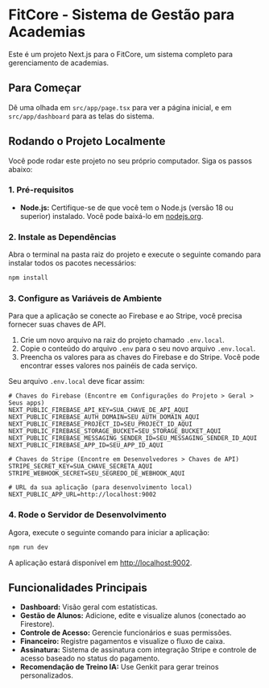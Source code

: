 # FitCore - Sistema de Gestão para Academias

Este é um projeto Next.js para o FitCore, um sistema completo para gerenciamento de academias.

## Para Começar

Dê uma olhada em `src/app/page.tsx` para ver a página inicial, e em `src/app/dashboard` para as telas do sistema.

## Rodando o Projeto Localmente

Você pode rodar este projeto no seu próprio computador. Siga os passos abaixo:

### 1. Pré-requisitos

- **Node.js:** Certifique-se de que você tem o Node.js (versão 18 ou superior) instalado. Você pode baixá-lo em [nodejs.org](https://nodejs.org/).

### 2. Instale as Dependências

Abra o terminal na pasta raiz do projeto e execute o seguinte comando para instalar todos os pacotes necessários:

```bash
npm install
```

### 3. Configure as Variáveis de Ambiente

Para que a aplicação se conecte ao Firebase e ao Stripe, você precisa fornecer suas chaves de API.

1.  Crie um novo arquivo na raiz do projeto chamado `.env.local`.
2.  Copie o conteúdo do arquivo `.env` para o seu novo arquivo `.env.local`.
3.  Preencha os valores para as chaves do Firebase e do Stripe. Você pode encontrar esses valores nos painéis de cada serviço.

Seu arquivo `.env.local` deve ficar assim:

```
# Chaves do Firebase (Encontre em Configurações do Projeto > Geral > Seus apps)
NEXT_PUBLIC_FIREBASE_API_KEY=SUA_CHAVE_DE_API_AQUI
NEXT_PUBLIC_FIREBASE_AUTH_DOMAIN=SEU_AUTH_DOMAIN_AQUI
NEXT_PUBLIC_FIREBASE_PROJECT_ID=SEU_PROJECT_ID_AQUI
NEXT_PUBLIC_FIREBASE_STORAGE_BUCKET=SEU_STORAGE_BUCKET_AQUI
NEXT_PUBLIC_FIREBASE_MESSAGING_SENDER_ID=SEU_MESSAGING_SENDER_ID_AQUI
NEXT_PUBLIC_FIREBASE_APP_ID=SEU_APP_ID_AQUI

# Chaves do Stripe (Encontre em Desenvolvedores > Chaves de API)
STRIPE_SECRET_KEY=SUA_CHAVE_SECRETA_AQUI
STRIPE_WEBHOOK_SECRET=SEU_SEGREDO_DE_WEBHOOK_AQUI

# URL da sua aplicação (para desenvolvimento local)
NEXT_PUBLIC_APP_URL=http://localhost:9002
```

### 4. Rode o Servidor de Desenvolvimento

Agora, execute o seguinte comando para iniciar a aplicação:

```bash
npm run dev
```

A aplicação estará disponível em [http://localhost:9002](http://localhost:9002).

## Funcionalidades Principais

- **Dashboard:** Visão geral com estatísticas.
- **Gestão de Alunos:** Adicione, edite e visualize alunos (conectado ao Firestore).
- **Controle de Acesso:** Gerencie funcionários e suas permissões.
- **Financeiro:** Registre pagamentos e visualize o fluxo de caixa.
- **Assinatura:** Sistema de assinatura com integração Stripe e controle de acesso baseado no status do pagamento.
- **Recomendação de Treino IA:** Use Genkit para gerar treinos personalizados.
